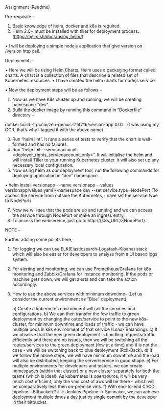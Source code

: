 Assignment (Readme)



Pre-requisite -

1.	Basic knowledge of helm, docker and k8s is required.
2.	Helm 2.0+ must be installed with tiller for deployment process. (https://helm.sh/docs/using_helm/)


•	I will be deploying a simple nodejs application that give version on /version http call.


Deployment –

•	Here we will be using Helm Charts. Helm uses a packaging format called charts. A chart is a collection of files that describe a related set of Kubernetes resources.
•	I have created the helm charts for nodejs service.

•	Now the deployment steps will be as follows –
1.	Now as we have K8s cluster up and running, we will be creating namespace "dev".
2.	Build the docker image by running this command in “Dockerfile” directory –

docker build -t gcr.io/zen-genius-214716/version-app:0.0.1 .
(I was using my GCR, that’s why I tagged it with the above name)

3.	Run “helm lint”. It  runs a series of tests to verify that the chart is well-formed and has no failures.
4.	Run “helm init  --serviceaccount <deployer_rights_serviceaccount_only>”. It will initialise the helm and will install Tiller to your running Kubernetes cluster. It will also set up any necessary local configuration.
5.	Now using helm as our deployment tool, run the following commands for deploying application in "dev" namespace.

•	helm install versionapp --name versionapp --values versionapp/values.yaml --namespace dev --set service.type=NodePort
(To access the service from outside the Kubernetes, I have set the service type to NodePort)

7.	Now we will see that the pods are up and running and we can access the service through NodePort or make an ingress entry.
8.	To access the webservice, just go to http://{k8s_URL}:{NodePort}.


NOTE –

Further adding some points here,
1.	For logging we can use ELK(Elasticsearch-Logstash-Kibana) stack which will also be easier for developers to analyse from a UI based logs system. 
2.	For alerting and monitoring, we can use Prometheus/Grafana for k8s monitoring and Zabbix/Grafana for instance monitoring. If the pods or machine gets down, we will get alerts and can take the action accordingly.
3. How to use the above services with minimum downtime-
    (Let us consider the current environment as "Blue" deployment),
 
    a) Create a kubernetes environment with all the services and configurations.
    b) We can then transfer the few traffic to green deployment by changing the
       outes/service to point to the new k8s-cluster, for minimum downtime and loads of traffic - we can have multiple pods in        k8s environment of that service (Load- Balancing).
    c) If we observe that the new green deployment is handling requests/traffic efficiently and there are no issues, then we          will be switching all the routes/services to the green deployment (few at a time) and if is not the case - we will be          switching back to blue deployment (Roll-Back).
    d) If we follow the above steps, we will have minimum downtime and the load will also be distributed, keeping the                server/service in good shape.
    e) For multiple environments for developers and testers, we can create namespaces (within that cluster) or a new cluster          separately for both the teams (which is ideal). As kubernetes is opensource, it will be very much cost efficient, only        the vms cost of aws will be there – which will be comparatively less then on-premise vms.
    f) With end-to-end CI/CD pipeline – Bitbucket/Git -> Jenkins Pipeline -> Spinnaker, we can achieve deployment multiple            times a day just by single commit by the developer in their bitbucket.


